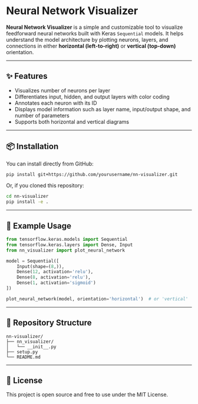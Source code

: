# Neural Network Visualizer

**Neural Network Visualizer** is a simple and customizable tool to visualize feedforward neural networks built with Keras `Sequential` models. It helps understand the model architecture by plotting neurons, layers, and connections in either **horizontal (left-to-right)** or **vertical (top-down)** orientation.

---

## ✨ Features

- Visualizes number of neurons per layer  
- Differentiates input, hidden, and output layers with color coding  
- Annotates each neuron with its ID  
- Displays model information such as layer name, input/output shape, and number of parameters  
- Supports both horizontal and vertical diagrams  

---

## 📦 Installation

You can install directly from GitHub:

```bash
pip install git+https://github.com/yourusername/nn-visualizer.git
```

Or, if you cloned this repository:

```bash
cd nn-visualizer
pip install -e .
```

---

## 🧠 Example Usage

```python
from tensorflow.keras.models import Sequential
from tensorflow.keras.layers import Dense, Input
from nn_visualizer import plot_neural_network

model = Sequential([
    Input(shape=(8,)),
    Dense(12, activation='relu'),
    Dense(8, activation='relu'),
    Dense(1, activation='sigmoid')
])

plot_neural_network(model, orientation='horizontal')  # or 'vertical'
```

---

## 📁 Repository Structure

```
nn-visualizer/
├── nn_visualizer/
│   └── __init__.py
├── setup.py
└── README.md
```

---

## 📄 License

This project is open source and free to use under the MIT License.
